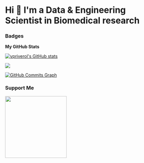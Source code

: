 Hi 👋 I'm a Data & Engineering Scientist in Biomedical research
=====================================

### Badges

<b>My GitHub Stats</b>

<a href="http://www.github.com/ypriverol"><img src="https://github-readme-stats.vercel.app/api?username=ypriverol&show_icons=true&hide=&count_private=true&title_color=0891b2&text_color=ffffff&icon_color=0891b2&bg_color=1c1917&hide_border=true&show_icons=true" alt="ypriverol's GitHub stats" /></a>

<a href="http://www.github.com/ypriverol"><img src="https://github-readme-streak-stats.herokuapp.com/?user=ypriverol&stroke=ffffff&background=1c1917&ring=0891b2&fire=0891b2&currStreakNum=ffffff&currStreakLabel=0891b2&sideNums=ffffff&sideLabels=ffffff&dates=ffffff&hide_border=true" /></a>

<a href="[http://www.github.com/ypriverol"><img src="[https://activity-graph.herokuapp.com/graph?](https://github-readme-activity-graph.cyclic.app/graph?username=ypriverol](https://github-readme-activity-graph.cyclic.app/graph?username=ypriverol&bg_color=1c1917&color=ffffff&line=0891b2&point=ffffff&area_color=1c1917&area=true&hide_border=true&custom_title=GitHub%20Commits%20Graph" alt="GitHub Commits Graph" /></a>

### Support Me

<a href="https://www.buymeacoffee.com/ypriverol"><img src="https://cdn.buymeacoffee.com/buttons/v2/default-yellow.png" width="200" /></a>
